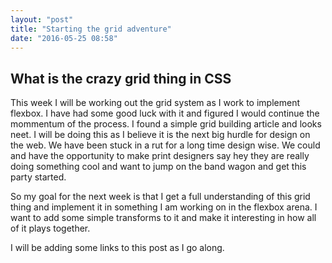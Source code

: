 ```yaml
---
layout: "post"
title: "Starting the grid adventure"
date: "2016-05-25 08:58"
---
```


## What is the crazy grid thing in CSS

This week I will be working out the grid system as I work to implement flexbox. I have had some good luck with it and figured I would continue the mommentum of the process. I found a simple grid building article and looks neet. I will be doing this as I believe it is the next big hurdle for design on the web. We have been stuck in a rut for a long time design wise. We could and have the opportunity to make print designers say hey they are really doing something cool and want to jump on the band wagon and get this party started.

So my goal for the next week is that I get a full understanding of this grid thing and implement it in something I am working on in the flexbox arena. I want to add some simple transforms to it and make it interesting in how all of it plays together.

I will be adding some links to this post as I go along.
